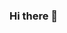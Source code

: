 ### Hi there 👋

<!--
**MikhailKolomoitsev/MikhailKolomoitsev** is a ✨ _special_ ✨ repository because its `README.md` (this file) appears on your GitHub profile.

Here are some ideas to get you started:

- 🔭 I’m currently working on React+Node.js projects
- 🌱 I’m currently learning React, Redux, Node.js, noSQL and SQL databases
- 👯 I’m looking to a position of FullStack Developer
- 📫 How to reach me: mihon.testosterone@gmail.com, https://t.me/Rchbtch98
- ⚡ Fun fact: Watermelons make me to be on the Dark Side of the Force
